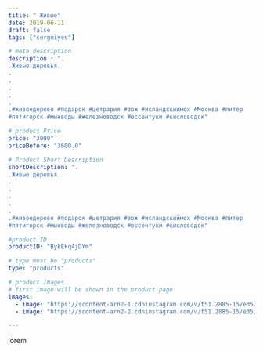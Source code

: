 ```yaml
---
title: " Живые"
date: 2019-06-11
draft: false
tags: ["sergeiyes"]

# meta description
description : ".
.Живые деревья.
.
.
.
.
.
.#живоедерево #подарок #цетрария #зож #исландскиймох #Москва #питер
#пятигорск #минводы #железноводск #ессентуки #кисловодск"

# product Price
price: "3000"
priceBefore: "3600.0"

# Product Short Description
shortDescription: ".
.Живые деревья.
.
.
.
.
.
.#живоедерево #подарок #цетрария #зож #исландскиймох #Москва #питер
#пятигорск #минводы #железноводск #ессентуки #кисловодск"

#product ID
productID: "BykEkq4jDYm"

# type must be "products"
type: "products"

# product Images
# first image will be shown in the product page
images:
  - image: "https://scontent-arn2-1.cdninstagram.com/v/t51.2885-15/e35/61841478_173803503646816_9004875145527988157_n.jpg?tp=1&_nc_ht=scontent-arn2-1.cdninstagram.com&_nc_cat=104&_nc_ohc=jILPJPHLDb8AX8wXZHs&ccb=7-4&oh=39f4760305ad25a57918b751109c59d5&oe=6084C4C9&_nc_sid=83d603&ig_cache_key=MjA2Mzc5NDYyNzk2MjI1NTMwMA%3D%3D.2-ccb7-4"
  - image: "https://scontent-arn2-2.cdninstagram.com/v/t51.2885-15/e35/62123883_408227829763956_9140520409606242557_n.jpg?tp=1&_nc_ht=scontent-arn2-2.cdninstagram.com&_nc_cat=100&_nc_ohc=cFDnSuaU6c4AX9BkWob&ccb=7-4&oh=9d1e518d19d2068de344b1d620b7f234&oe=6082D08E&_nc_sid=83d603&ig_cache_key=MjA2Mzc5NDYyNzkwMzY2NjIxMA%3D%3D.2-ccb7-4"

---
```

lorem
